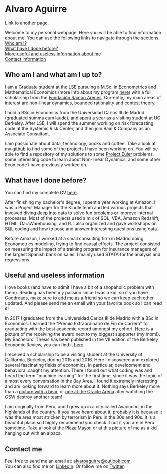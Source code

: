 # Alvaro Aguirre

[Link to another page](./anotherpage.html).

Welcome to my personal webpage. Here you will be able to find information about me.
You can use the following links to navigate through the sections:  
[Who am I?](#who-am-i-and-what-am-i-up-to?) <br/>
[What have I done before?](#what-have-i-done-before?) <br/>
[More useful and useless information about me](#useful-and-useless-information) <br/>
[Contact information](#contact-me)


## Who am I and what am I up to?

I am a Graduate student at the LSE pursuing a M.Sc. in Econometrics and Mathematical Economics (more info about my program [here](http://www.lse.ac.uk/study-at-lse/Graduate/Degree-programmes-2019/MSc-Econometrics-and-Mathematical-Economics)) with a full scholarship from the [Fundación Ramón Areces](https://www.fundacionareces.es/fundacionareces/en/). Currently, my main areas of interest are non-linear dynamics, bounded rationality and contest theory.

I hold a BSc in Economics from the Universidad Carlos III de Madrid (graduated summa cum laude), and spent a year as a visiting student at UC Berkeley. After LSE, I will spend the summer working on risk forecasting code at the Systemic Risk Center, and then join Bain & Company as an Associate Consultant.

I am passionate about data, technology, books and coffee. Take a look at [my github](https://github.com/alvaroaguirre) to find some of the projects I have been working on. You will be able to find a repository of my solutions to some [Project Euler](https://projecteuler.net) problems, some interesting code to learn about Non-linear Dynamics, and some other Econ code I have previously worked on. 

## What have I done before?

You can find my complete CV [here](https://www.dropbox.com/s/9xs8m1rikbwz24m/CV_AlvaroAguirre.pdf?dl=0). 

After finishing my bachelor's degree, I spent a year working at Amazon. I was a Project Manager for the Kindle team and led various projects that involved diving deep into data to solve fun problems or improve internal processes. Most of the projects used a mix of SQL, VBA, Amazon Redshift, HTML, DaraWarehousing, and R. I also organized and gave workshops on SQL coding and how to pose and answer interesting questions using data. 

Before Amazon, I worked at a small consulting firm in Madrid doing Econometrics modeling, trying to find causal effects. The project consisted on measuring the impact of a training program for insurance managers of the largest Spanish bank on sales. I mainly used STATA for the analysis and regressions.


## Useful and useless information

I love books (and have to admit I have a bit of a shopaholic problem with them). Reading has been my passion since I was a kid, so if you have Goodreads, make sure to [add me as a friend](http://goodreads.com/alvaroaguirrem) so we can keep each other updated. And please send me an email with your favorite book so I can read it!

In 2017 I graduated from the Universidad Carlos III de Madrid with a BSc in Economics. I earned the "Premio Extraordinario de Fin de Carrera" for graduating with the best academic record amongst my cohort. [Here](https://www.dropbox.com/s/mguz894hexzxpkp/Premio-madre.jpg?dl=0) is a picture of me receiving the award next to my biggest supporter (my mom!). My Bachelors' Thesis has been published in the VII edition of the Berkeley Economic Review, you can find it [here](https://issuu.com/berkeleyeconreview/docs/berkeley_economic_review_volume_vii).

I received a scholarship to be a visiting student at the University of California, Berkeley, during 2015 and 2016. Here I discovered and explored several fascinating fields of economics, in particular, development and behavioral caught my attention. There I found out what coding was and heard the term "machine learning" for the first time, since it was the topic of almost every conversation in the Bay Area. I found it extremely interesting and am looking forward to learn more about it. 
Nothing says Berkeley more than a [picture with a bear](https://www.dropbox.com/s/s3ybj9ffmw2c8sb/Photo%2018-04-2016%2C%2008%2039%2025.jpg?dl=0), or [one at the Oracle Arena](https://www.dropbox.com/s/0od0d4nofx8gpvg/Photo%2003-11-2015%2C%2005%2056%2028.jpg?dl=0) after watching the GSW destroy another team!

I am originally from Perú, and I grew up in a city called Ayacucho, in the highlands of the country. If you have heard about it, probably it is because it was the area most stricken by terrorism in Peru in the 80s and 90s. It is a beautiful place so I highly recommend you check it out if you are in Perú sometime. Take a look at the [Plaza Mayor](https://img.elcomercio.pe/files/article_content_ec_fotos/uploads/2018/03/30/5abef95f528f5.jpeg), or at [this picture](https://www.dropbox.com/s/1wmu5a48879q9d5/Photo%2016-05-2017%2C%2000%2032%2054.jpg?dl=0) of me as a kid hanging out with an alpaca.

## Contact me

Feel free to send me an email at: <alvaroaguirre@outlook.com>.  
You can also find me on [LinkedIn](https://www.linkedin.com/in/alvaro-aguirre/).
Or follow me on [Twitter](https://twitter.com/alvaro_aguirrem).
